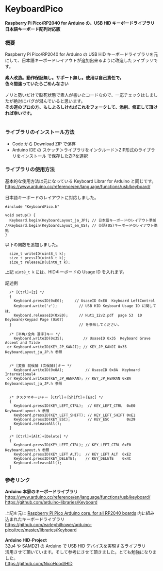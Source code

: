 # KeyboardPico

**Raspberry Pi Pico/RP2040 for Arduino の、USB HID キーボードライブラリ** </br>
**日本語キーボード配列対応版** </br>
### 概要
Raspberry Pi Pico/RP2040 for Arduino の USB HID キーボードライブラリを元にして、日本語キーボードレイアウトが追加出来るように改造したライブラリです。  
</br>
**素人改造。動作保証無し。サポート無し。使用は自己責任で。** </br>
**色々間違っていたらごめんなさい** </br>
</br>ノリと勢いだけで脳死状態で素人が書いたコードなので、一応チェックはしましたが絶対にバグが潜んでいると思います。  
**その道のプロの方、もしよろしければこれをフォークして、添削、修正して頂ければ幸いです。**  
</br>
### ライブラリのインストール方法
* Code から Download ZIP で保存
* Arduino IDE の スケッチ＞ライブラリをインクルード＞ZIP形式のライブラリをインストール で保存したZIPを選択  

### ライブラリの使用方法
基本的な使用方法は元になっている Keyboard Librar for Arduino と同じです。</br>
https://www.arduino.cc/reference/en/language/functions/usb/keyboard/ <br>
</br>
日本語キーボードのレイアウトに対応しました。
```
#include "KeyboardPico.h"

void setup() {
  Keyboard.begin(KeyboardLayout_ja_JP); // 日本語キーボードのレイアウト準拠
//Keyboard.begin(KeyboardLayout_en_US); // 英語(US)キーボードのレイアウト準拠
}
```
以下の関数を追加しました。
```
  size_t writeID(uint8_t k);
  size_t pressID(uint8_t k);
  size_t releaseID(uint8_t k);
```
上記 `uint8_t k` には、HIDキーボードの Usage ID を入れます。</br>
</br>
記述例

```
  /* [Ctrl]+[z] */
  {
    Keyboard.pressID(0xE0);     // UsaseID 0xE0  Keyboard LeftControl
    Keyboard.write('z');          // USB HID Keyboard Usage ID に関しては、
    Keyboard.releaseID(0xE0);     // Hut1_12v2.pdf  page 53  10 Keyboard/Keypad Page (0x07)
  }                               // を参照してください。

  /* [半角/全角 漢字]キー */
    Keyboard.writeID(0x35);         // UsaseID 0x35  Keyboard Grave Accent and Tilde
 or Keyboard.writeID(KEY_JP_KANJI); // KEY_JP_KANJI 0x35  KeyboardLayout_ja_JP.h 参照


  /* [変換 前候補 (次候補)]キー */
    Keyboard.writeID(0x8A);          // UsaseID 0x8A  Keyboard International4
 or Keyboard.writeID(KEY_JP_HENKAN); // KEY_JP_HENKAN 0x8A  KeyboardLayout_ja_JP.h 参照


  /* タスクマネージャー [Ctrl]＋[Shift]＋[Esc] */
  {
    Keyboard.pressID(KEY_LEFT_CTRL);  // KEY_LEFT_CTRL  0xE0  KeyboardLayout.h 参照
    Keyboard.pressID(KEY_LEFT_SHIFT); // KEY_LEFT_SHIFT 0xE1
    Keyboard.pressID(KEY_ESC);        // KEY_ESC        0x29
    Keyboard.releaseAll();
  }

  /* [Ctrl]+[Alt]+[Delete] */
  {
    Keyboard.pressID(KEY_LEFT_CTRL); // KEY_LEFT_CTRL 0xE0  KeyboardLayout.h 参照
    Keyboard.pressID(KEY_LEFT_ALT);  // KEY_LEFT_ALT  0xE2
    Keyboard.pressID(KEY_DELETE);    // KEY_DELETE    0x4C
    Keyboard.releaseAll();
  }
```

### 参考リンク
**Arduino 本家のキーボードライブラリ**  
https://www.arduino.cc/reference/en/language/functions/usb/keyboard/  
https://github.com/arduino-libraries/Keyboard  
</br>上記を元に [Raspberry Pi Pico Arduino core, for all RP2040 boards](https://github.com/earlephilhower/arduino-pico) 内に組み込まれたキーボードライブラリ  
https://github.com/earlephilhower/arduino-pico/tree/master/libraries/Keyboard  
</br>
**Arduino HID-Project**  
32u4 や SAMD21 の Arduino で USB HID デバイスを実現するライブラリ  
活用させて頂いています。そして参考にさせて頂きました。とても勉強になりました。  
https://github.com/NicoHood/HID
